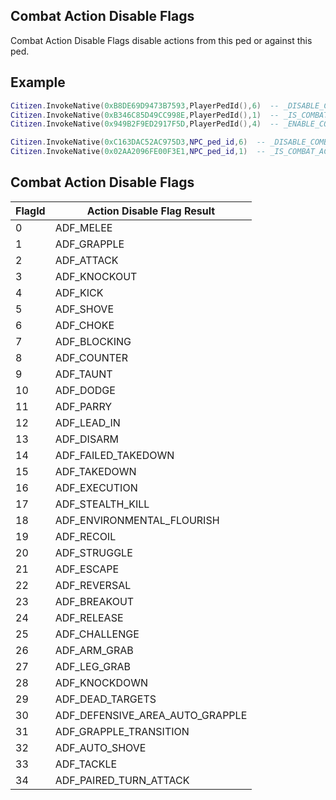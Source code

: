 
## Combat Action Disable Flags

Combat Action Disable Flags disable actions from this ped or against this ped.

## Example

```lua
Citizen.InvokeNative(0xB8DE69D9473B7593,PlayerPedId(),6)  -- _DISABLE_COMBAT_ACTION_AGAINST_OTHERS - this ped cant choke other peds now.
Citizen.InvokeNative(0xB346C85D49CC998E,PlayerPedId(),1)  -- _IS_COMBAT_ACTION_AGAINST_OTHERS_DISABLED - check if this ped can grapple other peds.
Citizen.InvokeNative(0x949B2F9ED2917F5D,PlayerPedId(),4)  -- _ENABLE_COMBAT_ACTION_AGAINST_OTHERS - allow this ped kicking other peds.

Citizen.InvokeNative(0xC163DAC52AC975D3,NPC_ped_id,6)  -- _DISABLE_COMBAT_ACTION_AGAINST_THIS_PED - this ped cant be choked by other peds now.
Citizen.InvokeNative(0x02AA2096FE00F3E1,NPC_ped_id,1)  -- _IS_COMBAT_ACTION_AGAINST_THIS_PED_DISABLED - check if this ped can be grappled by other peds.
```

<h2>Combat Action Disable Flags</h2>

FlagId | Action Disable Flag Result
----------- | --------------------------
0 | ADF_MELEE
1 | ADF_GRAPPLE
2 | ADF_ATTACK
3 | ADF_KNOCKOUT
4 | ADF_KICK
5 | ADF_SHOVE
6 | ADF_CHOKE
7 | ADF_BLOCKING
8 | ADF_COUNTER
9 | ADF_TAUNT
10 | ADF_DODGE
11 | ADF_PARRY
12 | ADF_LEAD_IN
13 | ADF_DISARM
14 | ADF_FAILED_TAKEDOWN
15 | ADF_TAKEDOWN
16 | ADF_EXECUTION
17 | ADF_STEALTH_KILL
18 | ADF_ENVIRONMENTAL_FLOURISH
19 | ADF_RECOIL
20 | ADF_STRUGGLE
21 | ADF_ESCAPE
22 | ADF_REVERSAL
23 | ADF_BREAKOUT
24 | ADF_RELEASE
25 | ADF_CHALLENGE
26 | ADF_ARM_GRAB
27 | ADF_LEG_GRAB
28 | ADF_KNOCKDOWN
29 | ADF_DEAD_TARGETS
30 | ADF_DEFENSIVE_AREA_AUTO_GRAPPLE
31 | ADF_GRAPPLE_TRANSITION
32 | ADF_AUTO_SHOVE
33 | ADF_TACKLE
34 | ADF_PAIRED_TURN_ATTACK
